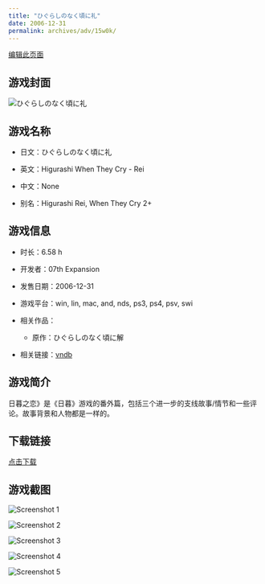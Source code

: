 ```yaml
---
title: "ひぐらしのなく頃に礼"
date: 2006-12-31
permalink: archives/adv/15w0k/
---
```

[编辑此页面](https://github.com/ACG-3/ADV3-source/blob/main/source/_posts/%E3%81%B2%E3%81%90%E3%82%89%E3%81%97%E3%81%AE%E3%81%AA%E3%81%8F%E9%A0%83%E3%81%AB%E7%A4%BC.md)

## 游戏封面

![ひぐらしのなく頃に礼](https://pan.timero.xyz/d/onedrive/img_lib_001/%E3%81%B2%E3%81%90%E3%82%89%E3%81%97%E3%81%AE%E3%81%AA%E3%81%8F%E9%A0%83%E3%81%AB%E7%A4%BC_cover.avif)


## 游戏名称

- 日文：ひぐらしのなく頃に礼
- 英文：Higurashi When They Cry - Rei
- 中文：None

- 别名：Higurashi Rei, When They Cry 2+


## 游戏信息

- 时长：6.58 h
- 开发者：07th Expansion
- 发售日期：2006-12-31
- 游戏平台：win, lin, mac, and, nds, ps3, ps4, psv, swi
- 相关作品：
   - 原作：ひぐらしのなく頃に解

- 相关链接：[vndb](https://vndb.org/v69)


## 游戏简介

日暮之恋》是《日暮》游戏的番外篇，包括三个进一步的支线故事/情节和一些评论。故事背景和人物都是一样的。


## 下载链接

[点击下载](https://pan.timero.xyz/onedrive/adv_lib_001/%E3%81%B2%E3%81%90%E3%82%89%E3%81%97%E3%81%AE%E3%81%AA%E3%81%8F%E9%A0%83%E3%81%AB%E7%A4%BC)


## 游戏截图


![Screenshot 1](https://pan.timero.xyz/d/onedrive/img_lib_001/%E3%81%B2%E3%81%90%E3%82%89%E3%81%97%E3%81%AE%E3%81%AA%E3%81%8F%E9%A0%83%E3%81%AB%E7%A4%BC_Screenshot_1.avif)

![Screenshot 2](https://pan.timero.xyz/d/onedrive/img_lib_001/%E3%81%B2%E3%81%90%E3%82%89%E3%81%97%E3%81%AE%E3%81%AA%E3%81%8F%E9%A0%83%E3%81%AB%E7%A4%BC_Screenshot_2.avif)

![Screenshot 3](https://pan.timero.xyz/d/onedrive/img_lib_001/%E3%81%B2%E3%81%90%E3%82%89%E3%81%97%E3%81%AE%E3%81%AA%E3%81%8F%E9%A0%83%E3%81%AB%E7%A4%BC_Screenshot_3.avif)

![Screenshot 4](https://pan.timero.xyz/d/onedrive/img_lib_001/%E3%81%B2%E3%81%90%E3%82%89%E3%81%97%E3%81%AE%E3%81%AA%E3%81%8F%E9%A0%83%E3%81%AB%E7%A4%BC_Screenshot_4.avif)

![Screenshot 5](https://pan.timero.xyz/d/onedrive/img_lib_001/%E3%81%B2%E3%81%90%E3%82%89%E3%81%97%E3%81%AE%E3%81%AA%E3%81%8F%E9%A0%83%E3%81%AB%E7%A4%BC_Screenshot_5.avif)

